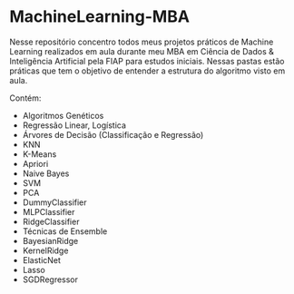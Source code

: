 # MachineLearning-MBA
Nesse repositório concentro todos meus projetos práticos de Machine Learning realizados em aula durante meu MBA em Ciência de Dados &amp; Inteligência Artificial pela FIAP para estudos iniciais. Nessas pastas estão práticas que tem o objetivo de entender a estrutura do algoritmo visto em aula.

Contém:
* Algoritmos Genéticos
* Regressão Linear, Logística
* Árvores de Decisão (Classificação e Regressão)
* KNN
* K-Means
* Apriori
* Naive Bayes
* SVM
* PCA
* DummyClassifier
* MLPClassifier
* RidgeClassifier
* Técnicas de Ensemble
* BayesianRidge
* KernelRidge
* ElasticNet
* Lasso
* SGDRegressor
